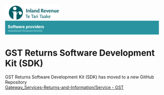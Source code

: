 ![IRD logo](../Images/IRlogo.gif)
![Software Dev](../Images/SoftwareDev.png)

# GST Returns Software Development Kit (SDK)

GST Returns Software Development Kit (SDK) has moved to a new GitHub Repository<br/>
[Gateway_Services-Returns-and-Information/Service - GST](https://github.com/InlandRevenue/Gateway_Services-Returns-and-Information/tree/master/Service%20-%20GST)